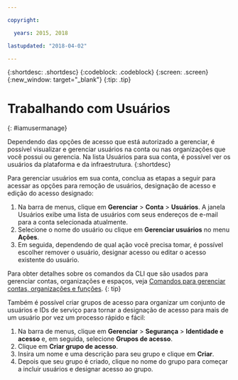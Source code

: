 ```yaml
---

copyright:

  years: 2015, 2018

lastupdated: "2018-04-02"

---
```


{:shortdesc: .shortdesc}
{:codeblock: .codeblock}
{:screen: .screen}
{:new_window: target="_blank"}
{:tip: .tip}

# Trabalhando com Usuários
{: #iamusermanage}

Dependendo das opções de acesso que está autorizado a gerenciar, é possível visualizar e gerenciar usuários na conta ou nas organizações que você possui ou gerencia. Na lista Usuários para sua conta, é possível ver os usuários da plataforma e da infraestrutura.
{:shortdesc}

Para gerenciar usuários em sua conta, conclua as etapas a seguir para acessar as opções para remoção
de usuários, designação de acesso e edição do acesso designado:

1. Na barra de menus, clique em **Gerenciar** &gt; **Conta** &gt; **Usuários**. A janela Usuários exibe uma lista de usuários com seus endereços de e-mail para a conta selecionada atualmente.
2. Selecione o nome do usuário ou clique em **Gerenciar usuários** no menu **Ações**.
3. Em seguida, dependendo de qual ação você precisa tomar, é possível escolher remover o usuário, designar acesso ou editar o acesso existente do usuário.

Para obter detalhes sobre os comandos da CLI que são usados para gerenciar contas, organizações e espaços, veja [Comandos para gerenciar contas, organizações e funções](/docs/cli/reference/bluemix_cli/bx_cli.html#bx_commands_acctorg).
{: tip}

Também é possível criar grupos de acesso para organizar um conjunto de usuários e IDs de serviço para
tornar a designação de acesso para mais de um usuário por vez um processo rápido e fácil:

1. Na barra de menus, clique em **Gerenciar** &gt; **Segurança** &gt; **Identidade e acesso** e, em seguida, selecione **Grupos de acesso**.
2. Clique em **Criar grupo de acesso**.
3. Insira um nome e uma descrição para seu grupo e clique em **Criar**.
4. Depois que seu grupo é criado, clique no nome do grupo para começar a incluir usuários e designar
acesso ao grupo.
